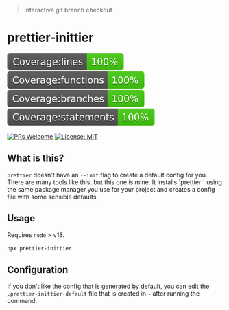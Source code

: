 > Interactive git branch checkout

# prettier-inittier


![Coverage lines](./static/badge-lines.svg)
![Coverage functions](./static/badge-functions.svg)
![Coverage branches](./static/badge-branches.svg)
![Coverage statements](./static/badge-statements.svg)

[![PRs Welcome](https://img.shields.io/badge/PRs-welcome-brightgreen.svg?style=flat-square)](http://makeapullrequest.com)
[![License: MIT](https://img.shields.io/badge/License-MIT-yellow.svg)](https://opensource.org/licenses/MIT)

## What is this?

`prettier` doesn't have an `--init` flag to create a default config for you. There are many tools like this, but this one is mine. It installs `prettier`` using the same package manager you use for your project and creates a config file with some sensible defaults.


## Usage
Requires `node` > v18.


```bash
npx prettier-inittier
```

## Configuration
If you don't like the config that is generated by default, you can edit the `.prettier-inittier-default` file that is created in `~` after running the command.
